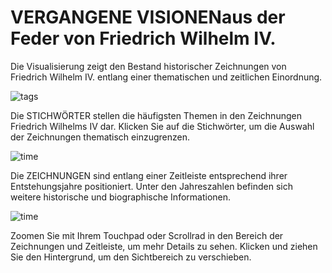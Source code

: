 # VERGANGENE VISIONENaus der Feder von Friedrich Wilhelm IV.

Die Visualisierung zeigt den Bestand historischer Zeichnungen von Friedrich Wilhelm IV. entlang einer thematischen und zeitlichen Einordnung.

![tags](img/infobar_tags.svg)

Die STICHWÖRTER stellen die häufigsten Themen in den Zeichnungen Friedrich Wilhelms IV dar. Klicken Sie auf die Stichwörter, um die Auswahl der Zeichnungen thematisch einzugrenzen.

![time](img/infobar_time.svg)

Die ZEICHNUNGEN sind entlang einer Zeitleiste entsprechend ihrer Entstehungsjahre positioniert. Unter den Jahreszahlen befinden sich weitere historische und biographische Informationen.

![time](img/infobar_scroll.svg)

Zoomen Sie mit Ihrem Touchpad oder Scrollrad in den Bereich der Zeichnungen und Zeitleiste, um mehr Details zu sehen. Klicken und ziehen Sie den Hintergrund, um den Sichtbereich zu verschieben.
